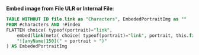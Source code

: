 
**Embed image from File ULR or Internal File**:
```sql
TABLE WITHOUT ID file.link as "Characters", EmbededPortraitImg as ""
FROM #characters AND !#index
FLATTEN choice( typeof(portrait)="link", 
	embed(link(meta( choice( typeof(portrait)="link", portrait, this.file.link ) ).path, "150")), 
	"![anyName|150](" + portrait + ")"
) AS EmbededPortraitImg
```